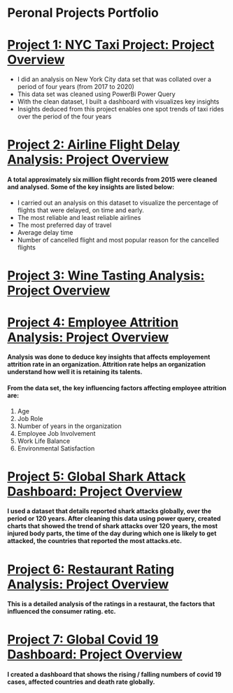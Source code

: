 # Peronal Projects Portfolio

# [Project 1: NYC Taxi Project: Project Overview](https://github.com/ifeolatt/PowerBi-Analysis/blob/main/New%20York%20City%20Taxi%20Dashboard.pdf)
* I did an analysis on New York City data set that was collated over a period of four years (from 2017 to 2020)
* This data set was cleaned using PowerBi Power Query
* With the clean dataset, I built a dashboard with visualizes key insights
* Insights deduced from this project enables one spot trends of taxi rides over the period of the four years

# [Project 2: Airline Flight Delay Analysis: Project Overview](https://github.com/ifeolatt/Flight-Delay-Analysis)
#### A total approximately six million flight records from 2015 were cleaned and analysed. Some of the key insights are listed below:

* I carried out an analysis on this dataset to visualize the percentage of flights that were delayed, on time and early.
* The most reliable and least reliable airlines
* The most preferred day of travel
* Average delay time
* Number of cancelled flight and most popular reason for the cancelled flights

# [Project 3: Wine Tasting Analysis: Project Overview](https://github.com/ifeolatt/Wine-Tasting-Analysis)

# [Project 4: Employee Attrition Analysis: Project Overview](https://github.com/ifeolatt/Employee-Attrition-Analysis)
#### Analysis was done to deduce key insights that affects employement attrition rate in an organization. Attrition rate helps an organization understand how well it is retaining its talents.
#### From the data set, the key influencing factors affecting employee attrition are:
1) Age
2) Job Role
3) Number of years in the organization
4) Employee Job Involvement
5) Work Life Balance
6) Environmental Satisfaction

# [Project 5: Global Shark Attack Dashboard: Project Overview](https://public.tableau.com/app/profile/ifeoluwa1872/viz/SharkAttackVisualization1_0/Dashboard1)
#### I used a dataset that details reported shark attacks globally, over the period or 120 years. After cleaning this data using power query, created charts that showed the trend of shark attacks over 120 years, the most injured body parts, the time of the day during which one is likely to get attacked, the countries that reported the most attacks.etc.

# [Project 6: Restaurant Rating Analysis: Project Overview](https://public.tableau.com/app/profile/ifeoluwa1872/viz/RestaurantDashboard_16408286976710/Dashboard1)
#### This is a detailed analysis of the ratings in a restaurat, the factors that influenced the consumer rating. etc.

# [Project 7: Global Covid 19 Dashboard: Project Overview](https://public.tableau.com/app/profile/ifeoluwa1872/viz/covidglobal_16406398047190/Dashboard1)
#### I created a dashboard that shows the rising / falling numbers of covid 19 cases, affected countries and death rate globally.
